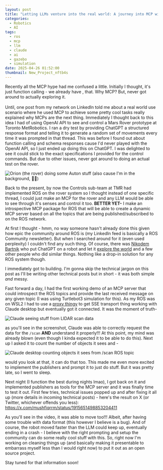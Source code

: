 ```yaml
---
layout: post
title: "Letting LLMs venture into the real world: A journey into MCP with ROS"
categories:
  - Robotics
  - AI
tags:
  - ros
  - mcp
  - llm
  - claude
  - ai
  - gazebo
  - simulation
date: 2025-04-26 01:52:00
thumbnail: New_Project_nftb4s
---
```

Recently all the MCP hype had me confused a little. Initially I thought, it's just function calling - we already have , that. Why MCP? But, never got around to actually exploring it.\
\
Until, one post from my network on LinkedIn told me about a real world use scenario where he used MCP to achieve some pretty cool tasks really explained why MCPs are the next thing. Immediately I thought back to this idea I had of using OpenAI API to see and control a Mars Rover prototype at Toronto MetRobotics. I ran a dry test by providing ChatGPT a structured response format and telling it to generate a random set of movements every time it was prompted in that thread. This was before I found out about function calling and schema responses cause I'd never played with the OpenAI API, so I just ended up doing this on ChatGPT. I was delighted to see it could stick to the exact specifications I provided for the control commands. But due to other issues, never got around to doing an actual test on the rover.

![](image_2025-04-26_025902788_odckwg "Orion (the rover) doing some Auton stuff (also cause I'm in the background, 👋🏼)")

Back to the present, by now the Controls sub-team at TMR had implemented ROS on the rover system so I thought instead of one specific thread, I could just make an MCP for the rover and any LLM would be able to see through it's senses and control it too. **BETTER YET-** I make an introspective MCP package for ROS that will be able to create a dynamic MCP server based on all the topics that are being published/subscribed to on the ROS network.

At first I thought - hmm, no way someone hasn't already done this given how epic the community around ROS is (my LinkedIn feed is basically a ROS Community newsletter). But when I searched around for it (even used perplexity) I couldn't find any such thing. Of course, there was [Nikodem Bartnik](https://www.youtube.com/@nikodembartnik) who put ChatGPT on a robot and let it [explore the world](https://www.youtube.com/watch?v=U3sSp1PQtVQ) and a few other people who did similar things. Nothing like a drop-in solution for any ROS system though.

I immediately got to building. I'm gonna skip the technical jargon on this post as I'll be writing other technical posts but in short - it was both simple *and* messy.

Fast forward a day, I had the first working demo of an MCP server that could introspect the ROS topics and provide the last received message on any given topic (I was using Turtlebot3 simulation for this). As my ROS was on WSL2 I had to use a [proxy thingy](https://developers.cloudflare.com/agents/guides/remote-mcp-server/#connect-your-remote-mcp-server-to-claude-and-other-mcp-clients-via-a-local-proxy) to get SSE transport thing working with Claude desktop but eventually got it connected. It was the moment of truth-

![](image_2025-04-26_030457967_dlelyo "Claude seeing stuff from LIDAR scan data")

as you'll see in the screenshot, Claude was able to correctly request the data for the `/scan` **AND** understand it properly!!! At this point, my mind was already blown (even though I kinda expected it to be able to do this). Next up I asked it to count the number of objects it sees and -

![](image_2025-04-26_025955464_mo3frh "Claude desktop counting objects it sees from /scan ROS topic")

would you look at that, it can do that too. This made me even more excited to implement the publishers and prompt it to just do stuff. But it was pretty late, so I went to sleep.

Next night (I function the best during nights lmao), I got back on it and implemented publishers as tools for the MCP server and it was finally time to test it out. First few tries, technical issues popped up and after fixing it all up (more details in incoming technical posts) - here's the result on X (or Twitter, whichever offends you less): 
<https://x.com/mushfiqrrm/status/1915651498853204411> 

As you'll see in the video, it was able to move too!!! Albeit, after having some trouble with data format (this however I believe is a bug). And of course, the robot moved faster than the LLM could keep up, eventually ending in a crash - I believe with the right prompting and setup the community can do some really cool stuff with this. So, right now I'm working on cleaning things up (and basically making it presentable to embarrass myself less than I would right now) to put it out as an open source project.

Stay tuned for that information soon!
